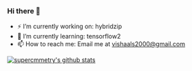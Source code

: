### Hi there 👋

- ⚡ I’m currently working on: hybridzip
- 🌱 I’m currently learning: tensorflow2
- 📫 How to reach me: Email me at vishaals2000@gmail.com


[![supercmmetry's github stats](https://github-readme-stats.vercel.app/api?username=supercmmetry&count_private=true&show_icons=true)](https://github.com/anuraghazra/github-readme-stats)


